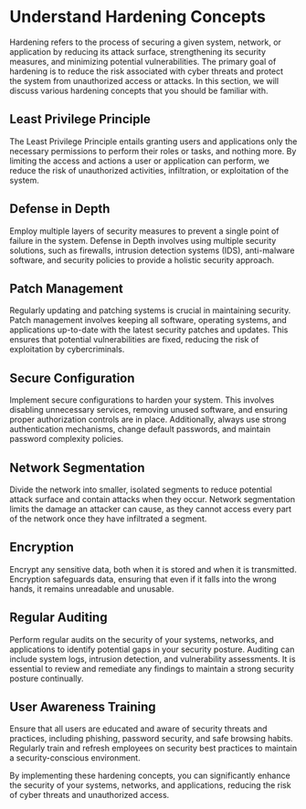 # Understand Hardening Concepts

Hardening refers to the process of securing a given system, network, or application by reducing its attack surface, strengthening its security measures, and minimizing potential vulnerabilities. The primary goal of hardening is to reduce the risk associated with cyber threats and protect the system from unauthorized access or attacks. In this section, we will discuss various hardening concepts that you should be familiar with.

## Least Privilege Principle

The Least Privilege Principle entails granting users and applications only the necessary permissions to perform their roles or tasks, and nothing more. By limiting the access and actions a user or application can perform, we reduce the risk of unauthorized activities, infiltration, or exploitation of the system.

## Defense in Depth

Employ multiple layers of security measures to prevent a single point of failure in the system. Defense in Depth involves using multiple security solutions, such as firewalls, intrusion detection systems (IDS), anti-malware software, and security policies to provide a holistic security approach.

## Patch Management

Regularly updating and patching systems is crucial in maintaining security. Patch management involves keeping all software, operating systems, and applications up-to-date with the latest security patches and updates. This ensures that potential vulnerabilities are fixed, reducing the risk of exploitation by cybercriminals.

## Secure Configuration

Implement secure configurations to harden your system. This involves disabling unnecessary services, removing unused software, and ensuring proper authorization controls are in place. Additionally, always use strong authentication mechanisms, change default passwords, and maintain password complexity policies.

## Network Segmentation

Divide the network into smaller, isolated segments to reduce potential attack surface and contain attacks when they occur. Network segmentation limits the damage an attacker can cause, as they cannot access every part of the network once they have infiltrated a segment.

## Encryption

Encrypt any sensitive data, both when it is stored and when it is transmitted. Encryption safeguards data, ensuring that even if it falls into the wrong hands, it remains unreadable and unusable.

## Regular Auditing

Perform regular audits on the security of your systems, networks, and applications to identify potential gaps in your security posture. Auditing can include system logs, intrusion detection, and vulnerability assessments. It is essential to review and remediate any findings to maintain a strong security posture continually.

## User Awareness Training

Ensure that all users are educated and aware of security threats and practices, including phishing, password security, and safe browsing habits. Regularly train and refresh employees on security best practices to maintain a security-conscious environment.

By implementing these hardening concepts, you can significantly enhance the security of your systems, networks, and applications, reducing the risk of cyber threats and unauthorized access.